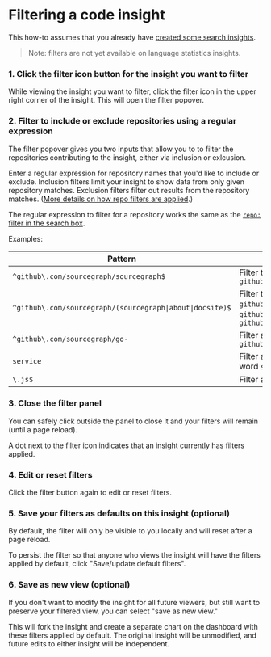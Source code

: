 # Filtering a code insight

This how-to assumes that you already have [created some search insights](../quickstart.md).

> Note: filters are not yet available on language statistics insights. 

### 1. Click the filter icon button for the insight you want to filter

While viewing the insight you want to filter, click the filter icon in the upper right corner of the insight. This will open the filter popover. 

### 2. Filter to include or exclude repositories using a regular expression

The filter popover gives you two inputs that allow you to to filter the repositories contributing to the insight, either via inclusion or exlcusion. 

Enter a regular expression for repository names that you'd like to include or exclude. Inclusion filters limit your insight to show data from only given repository matches. Exclusion filters filter out results from the repository matches. ([More details on how repo filters are applied](../explanations/code_insights_filters.md#repo-filters).)

The regular expression to filter for a repository works the same as the [`repo:` filter in the search box](../../code_search/reference/queries.md#keywords-all-searches).

Examples:

| Pattern | Explanation |
|---------|-------------|
| `^github\.com/sourcegraph/sourcegraph$` | Filter the specific repository `github.com/sourcegraph/sourcegraph` |
| `^github\.com/sourcegraph/(sourcegraph\|about\|docsite)$` | Filter the specific repositories `github.com/sourcegraph/sourcegraph`, `github.com/sourcegraph/about` and `github.com/sourcegraph/docsite` |
| `^github\.com/sourcegraph/go-` | Filter all repositories that start with `github.com/sourcegraph/go-` |
| `service` | Filter all repositories that contain the word `service` in their name |
| `\.js$` | Filter all repositories that end in `.js` |

### 3. Close the filter panel 

You can safely click outside the panel to close it and your filters will remain (until a page reload).

A dot next to the filter icon indicates that an insight currently has filters applied.

### 4. Edit or reset filters

Click the filter button again to edit or reset filters. 

### 5. Save your filters as defaults on this insight (optional)

By default, the filter will only be visible to you locally and will reset after a page reload.

To persist the filter so that anyone who views the insight will have the filters applied by default, click "Save/update default filters".

### 6. Save as new view (optional)

If you don't want to modify the insight for all future viewers, but still want to preserve your filtered view, you can select "save as new view." 

This will fork the insight and create a separate chart on the dashboard with these filters applied by default. The original insight will be unmodified, and future edits to either insight will be independent. 

